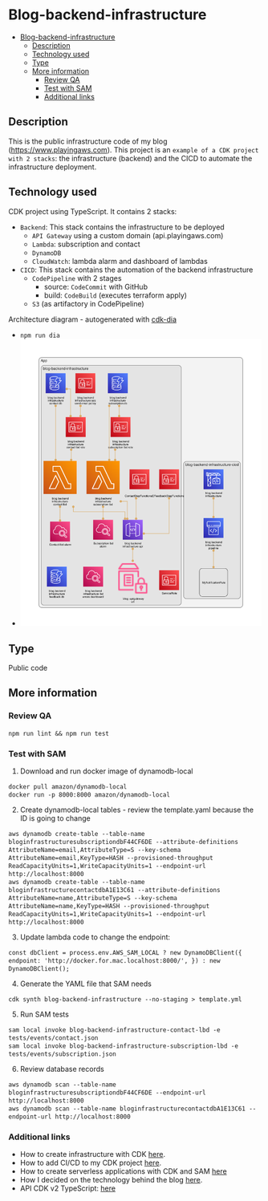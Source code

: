 # Blog-backend-infrastructure

- [Blog-backend-infrastructure](#blog-backend-infrastructure)
  - [Description](#description)
  - [Technology used](#technology-used)
  - [Type](#type)
  - [More information](#more-information)
    - [Review QA](#review-qa)
    - [Test with SAM](#test-with-sam)
    - [Additional links](#additional-links)

## Description

This is the public infrastructure code of my blog (https://www.playingaws.com). This project is an `example of a CDK project with 2 stacks`: the infrastructure (backend) and the CICD to automate the infrastructure deployment.

## Technology used

CDK project using TypeScript. It contains 2 stacks:

- `Backend`: This stack contains the infrastructure to be deployed
  - `API Gateway` using a custom domain (api.playingaws.com)
  - `Lambda`: subscription and contact
  - `DynamoDB`
  - `CloudWatch`: lambda alarm and dashboard of lambdas
- `CICD`: This stack contains the automation of the backend infrastructure
  - `CodePipeline` with 2 stages
    - source: `CodeCommit` with GitHub
    - build: `CodeBuild` (executes terraform apply)
  - `S3` (as artifactory in CodePipeline)

Architecture diagram - autogenerated with [cdk-dia](https://github.com/pistazie/cdk-dia)

- ```npm run dia```
- ![architecture-diagram](diagrams/diagram.png)

## Type

Public code

## More information

### Review QA

```shell
npm run lint && npm run test
```

### Test with SAM

1. Download and run docker image of dynamodb-local

```shell
docker pull amazon/dynamodb-local
docker run -p 8000:8000 amazon/dynamodb-local
```

2. Create dynamodb-local tables - review the template.yaml because the ID is going to change

```shell
aws dynamodb create-table --table-name bloginfrastructuresubscriptiondbF44CF6DE --attribute-definitions AttributeName=email,AttributeType=S --key-schema AttributeName=email,KeyType=HASH --provisioned-throughput ReadCapacityUnits=1,WriteCapacityUnits=1 --endpoint-url http://localhost:8000
aws dynamodb create-table --table-name bloginfrastructurecontactdbA1E13C61 --attribute-definitions AttributeName=name,AttributeType=S --key-schema AttributeName=name,KeyType=HASH --provisioned-throughput ReadCapacityUnits=1,WriteCapacityUnits=1 --endpoint-url http://localhost:8000
```

3. Update lambda code to change the endpoint:

```shell
const dbClient = process.env.AWS_SAM_LOCAL ? new DynamoDBClient({ endpoint: 'http://docker.for.mac.localhost:8000/', }) : new DynamoDBClient();
```

4. Generate the YAML file that SAM needs

```shell
cdk synth blog-backend-infrastructure --no-staging > template.yml
```

5. Run SAM tests

```shell
sam local invoke blog-backend-infrastructure-contact-lbd -e tests/events/contact.json
sam local invoke blog-backend-infrastructure-subscription-lbd -e tests/events/subscription.json
```

6. Review database records

```shell
aws dynamodb scan --table-name bloginfrastructuresubscriptiondbF44CF6DE --endpoint-url http://localhost:8000
aws dynamodb scan --table-name bloginfrastructurecontactdbA1E13C61 --endpoint-url http://localhost:8000
```

### Additional links 
- How to create infrastructure with CDK [here](https://www.playingaws.com/posts/how-to-create-infrastructure-with-cdk/).
- How to add CI/CD to my CDK project [here](https://www.playingaws.com/posts/how-to-add-ci-cd-to-my-cdk-project/).
- How to create serverless applications with CDK and SAM [here](https://www.playingaws.com/posts/how-to-create-serverless-applications-with-cdk-and-sam/)
- How I decided on the technology behind the blog [here](https://www.playingaws.com/posts/the-technology-behind-this-blog/).
- API CDK v2 TypeScript: [here](https://docs.aws.amazon.com/cdk/api/v2/docs/aws-construct-library.html)
